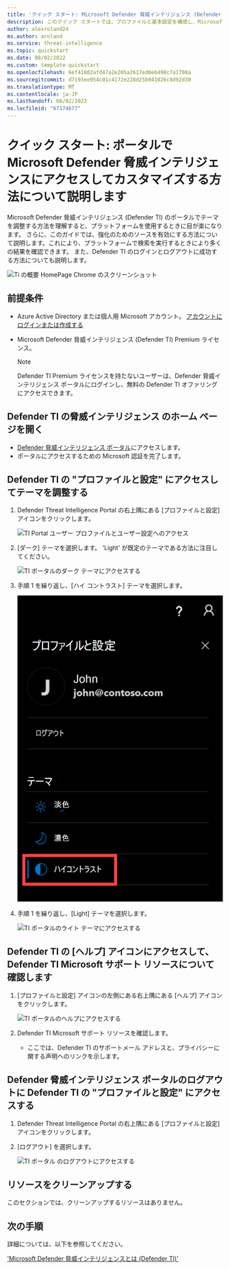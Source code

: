 ```yaml
---
title: 'クイック スタート: Microsoft Defender 脅威インテリジェンス (Defender TI) ポータルへのアクセス'
description: このクイック スタートでは、プロファイルと基本設定を構成し、Microsoft Defender 脅威インテリジェンス (Defender TI) を使用して Defender TI のヘルプ リソースにアクセスする方法について説明します。
author: alexroland24
ms.author: aroland
ms.service: threat-intelligence
ms.topic: quickstart
ms.date: 08/02/2022
ms.custom: template-quickstart
ms.openlocfilehash: 6ef41802afd47a2e265a2617ed0eb498c7a1708a
ms.sourcegitcommit: d7193ee954c01c4172e228d25b941026c8d92d30
ms.translationtype: MT
ms.contentlocale: ja-JP
ms.lasthandoff: 08/02/2022
ms.locfileid: "67174677"
---
```

# <a name="quickstart-learn-how-to-access-microsoft-defender-threat-intelligence-and-make-customizations-in-your-portal"></a>クイック スタート: ポータルでMicrosoft Defender 脅威インテリジェンスにアクセスしてカスタマイズする方法について説明します

Microsoft Defender 脅威インテリジェンス (Defender TI) のポータルでテーマを調整する方法を理解すると、プラットフォームを使用するときに目が楽になります。 さらに、このガイドでは、強化のためのソースを有効にする方法について説明します。これにより、プラットフォームで検索を実行するときにより多くの結果を確認できます。 また、Defender TI のログインとログアウトに成功する方法についても説明します。

![Ti の概要 HomePage Chrome のスクリーンショット](media/tiOverviewHomePageChromeScreenshot.png)

## <a name="prerequisites"></a>前提条件

- Azure Active Directory または個人用 Microsoft アカウント。 [アカウントにログインまたは作成する](https://signup.microsoft.com/)
- Microsoft Defender 脅威インテリジェンス (Defender TI) Premium ライセンス。

    > [!NOTE]
    > Defender TI Premium ライセンスを持たないユーザーは、Defender 脅威インテリジェンス ポータルにログインし、無料の Defender TI オファリングにアクセスできます。

## <a name="open-defender-tis-threat-intelligence-home-page"></a>Defender TI の脅威インテリジェンス のホーム ページを開く

- [Defender 脅威インテリジェンス ポータル](https://ti.defender.microsoft.com/)にアクセスします。
- ポータルにアクセスするための Microsoft 認証を完了します。

## <a name="access-defender-tis-profile-and-preferences-to-adjust-your-theme"></a>Defender TI の "プロファイルと設定" にアクセスしてテーマを調整する

1. Defender Threat Intelligence Portal の右上隅にある [プロファイルと設定] アイコンをクリックします。

    ![TI Portal ユーザー プロファイルとユーザー設定へのアクセス](media/accessingTiPortalUserProfileandPreferences.png)

2. [ダーク] テーマを選択します。 'Light' が既定のテーマである方法に注目してください。

    ![TI ポータルのダーク テーマにアクセスする](media/accessingTiPortalDarkTheme.png)

3. 手順 1 を繰り返し、[ハイ コントラスト] テーマを選択します。

    ![TI ポータルのハイ コントラスト テーマにアクセスする](media/accessingTiPortalHighContrastTheme.png)

4. 手順 1 を繰り返し、[Light] テーマを選択します。

    ![TI ポータルのライト テーマにアクセスする](media/accessingTiPortalLightTheme.png)

## <a name="access-defender-tis-help-icon-to-learn-about-your-defender-ti-microsoft-support-resources"></a>Defender TI の [ヘルプ] アイコンにアクセスして、Defender TI Microsoft サポート リソースについて確認します

1. [プロファイルと設定] アイコンの左側にある右上隅にある [ヘルプ] アイコンをクリックします。

    ![TI ポータルのヘルプにアクセスする](media/accessingTiPortalHelp.png)

2. Defender TI Microsoft サポート リソースを確認します。

      - ここでは、Defender TI のサポートメール アドレスと、プライバシーに関する声明へのリンクを示します。

## <a name="access-defender-tis-profile-and-preferences-to-logout-of-the-defender-threat-intelligence-portal"></a>Defender 脅威インテリジェンス ポータルのログアウトに Defender TI の "プロファイルと設定" にアクセスする

1. Defender Threat Intelligence Portal の右上隅にある [プロファイルと設定] アイコンをクリックします。

2. [ログアウト] を選択します。

    ![TI ポータル のログアウトにアクセスする](media/accessingTiPortalLogout.png)

## <a name="clean-up-resources"></a>リソースをクリーンアップする
このセクションでは、クリーンアップするリソースはありません。

## <a name="next-steps"></a>次の手順

詳細については、以下を参照してください。

['Microsoft Defender 脅威インテリジェンスとは (Defender TI)'](index.md)
